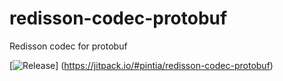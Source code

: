 # redisson-codec-protobuf
Redisson codec for protobuf

[![Release](https://jitpack.io/v/pintia/redisson-codec-protobuf.svg)]
(https://jitpack.io/#pintia/redisson-codec-protobuf)
